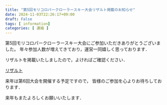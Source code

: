 ```yaml
---
title: "第5回モリコロパークローラースキー大会リザルト掲載のお知らせ"
date: 2024-11-03T22:26:17+09:00
draft: False
tags: [ information]
categories: [ 連絡 ]
---
```


第5回モリコロパークローラースキー大会にご参加いただきありがとうございました。
年々参加人数が増えてきており，運営一同嬉しく思っております．


リザルトを掲載いたしましたので，よければご確認ください．


[リザルト](https://morikoro-roller-ski.com/result/ "リザルトページへ")


来年は第6回大会を開催する予定ですので，
皆様のご参加を心よりお待ちしております．


来年もまたよろしくお願いいたします．
